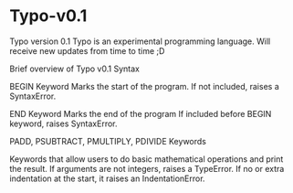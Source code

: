 # Typo-v0.1
Typo version 0.1
Typo is an experimental programming language. Will receive new updates from time to time ;D


Brief overview of Typo v0.1 Syntax

BEGIN Keyword
Marks the start of the program.
If not included, raises a SyntaxError.

END Keyword
Marks the end of the program
If included before BEGIN keyword, raises SyntaxError.

PADD, PSUBTRACT, PMULTIPLY, PDIVIDE Keywords

Keywords that allow users to do basic mathematical operations and print the result.
If arguments are not integers, raises a TypeError.
If no or extra indentation at the start, it raises an IndentationError.
